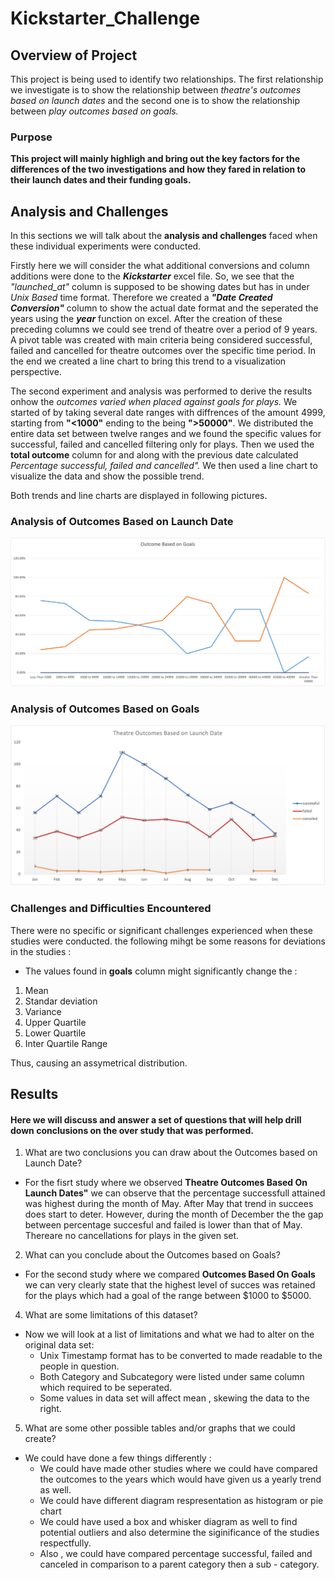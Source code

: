 # Kickstarter_Challenge

## Overview of Project
This project is being used to identify two relationships. The first relationship we investigate is to show the relationship between *theatre's outcomes based on launch dates* and the second one is to show the relationship between *play outcomes based on goals.*

### Purpose
**This project will mainly highligh and bring out the key factors for the differences of the two investigations and how they fared in relation to their launch dates and their funding goals.**

## Analysis and Challenges
In this sections we will talk about the **analysis and challenges** faced when these individual experiments were conducted. 

Firstly here we will consider the what additional conversions and column additions were done to the ***Kickstarter*** excel file. So, we see that the *"launched_at"* column is supposed to be showing dates but has in under *Unix Based* time format. Therefore we created a ***"Date Created Conversion"*** column to show the actual date format and the seperated the years using the ***year*** function on excel. After the creation of these preceding columns we could see trend of theatre over a period of 9 years. A pivot table was created with main criteria being considered successful, failed and cancelled for theatre outcomes over the specific time period. In the end we created a line chart to bring this trend to a visualization perspective.

The second experiment and analysis was performed to derive the results onhow the *outcomes varied when placed against goals for plays.* We started of by taking several date ranges with diffrences of the amount 4999, starting from **"<1000"** ending to the being **">50000"**. We distributed the entire data set between twelve ranges and we found the specific values for successful, failed and cancelled filtering only for plays. Then we used the **total outcome** column for and along with the previous date calculated *Percentage successful, failed and cancelled".* We then used a line chart to visualize the data and show the possible trend.

Both trends and line charts are displayed in following pictures.

### Analysis of Outcomes Based on Launch Date
![Outcome Based on Launch](./Resources/Outcomes_vs_Goals.png)
### Analysis of Outcomes Based on Goals
![Outcome Based on Goals](./Resources/Theatre_Ooutcome_vs_Launch.png)
### Challenges and Difficulties Encountered
There were no specific or significant challenges experienced when these studies were conducted. the following mihgt be some reasons for deviations in the studies :
- The values found in **goals** column might significantly change the :
1. Mean
2. Standar deviation
3. Variance
4. Upper Quartile
5. Lower Quartile
6. Inter Quartile Range

Thus, causing an assymetrical distribution.
           
## Results
#### Here we will discuss and answer a set of questions that will help drill down conclusions on the over study that was performed.

1. What are two conclusions you can draw about the Outcomes based on Launch Date?
- For the fisrt study where we observed **Theatre Outcomes Based On Launch Dates"** we can observe that the percentage successfull attained was highest during the month of May. After May that trend in succees does start to deter. However, during the month of December the the gap between percentage succesful and failed is lower than that of May. Thereare no cancellations for plays in the given set.

2. What can you conclude about the Outcomes based on Goals?  

- For the second study where we compared **Outcomes Based On Goals** we can very clearly state that the highest level of  succes was retained for the plays which had a goal of the range between $1000 to $5000.

4. What are some limitations of this dataset?

- Now we will look at a list of limitations and  what we had to alter on the original data set:
  - Unix Timestamp format has to be converted to made readable to the people in question.
  - Both Category and Subcategory were listed under same column which required to be seperated.
  - Some values in data set will affect mean , skewing the data to the right.
  
5. What are some other possible tables and/or graphs that we could create?
- We could have done a few things differently :
  - We could have made other studies where we could have compared the outcomes to the years which would have given us a yearly trend as well.
  - We could have different diagram respresentation as histogram or pie chart
  - We could have used a box and whisker diagram as well to find potential outliers and also determine the siginificance of the studies respectfully.
  - Also , we could have compared percentage successful, failed and canceled in comparison to a parent category then a sub - category.
